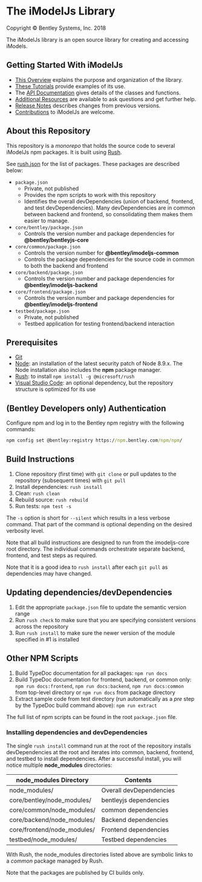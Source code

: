 ﻿# The iModelJs Library

Copyright © Bentley Systems, Inc. 2018

The iModelJs library is an open source library for creating and accessing iModels.

## Getting Started With iModelJs

* [This Overview](./docs/index) explains the purpose and organization of the library.
* [These Tutorials](./docs/tutorials/index) provide examples of its use.
* The [API Documentation](./api/) gives details of the classes and functions.
* [Additional Resources](./docs/overview/CommunityResources) are available to ask questions and get further help.
* [Release Notes](./ReleaseNotes) describes changes from previous versions.
* [Contributions](./Contributing) to iModelJs are welcome.

## About this Repository

This repository is a *monorepo* that holds the source code to several iModelJs npm packages. It is built using [Rush](http://rushjs.io/).

See [rush.json](./rush.json) for the list of packages. These packages are described below:

* `package.json`
  * Private, not published
  * Provides the npm scripts to work with this repository
  * Identifies the overall devDependencies (union of backend, frontend, and test devDependencies). Many devDependencies are in common between backend and frontend, so consolidating them makes them easier to manage.
* `core/bentley/package.json`
  * Controls the version number and package dependencies for **@bentley/bentleyjs-core**
* `core/common/package.json`
  * Controls the version number for **@bentley/imodeljs-common**
  * Controls the package dependencies for the source code in common to both the backend and frontend
* `core/backend/package.json`
  * Controls the version number and package dependencies for **@bentley/imodeljs-backend**
* `core/frontend/package.json`
  * Controls the version number and package dependencies for **@bentley/imodeljs-frontend**
* `testbed/package.json`
  * Private, not published
  * Testbed application for testing frontend/backend interaction

## Prerequisites

* [Git](https://git-scm.com/)
* [Node](https://nodejs.org/en/): an installation of the latest security patch of Node 8.9.x. The Node installation also includes the **npm** package manager.
* [Rush](https://github.com/Microsoft/web-build-tools/wiki/Rush): to install `npm install -g @microsoft/rush`
* [Visual Studio Code](https://code.visualstudio.com/): an optional dependency, but the repository structure is optimized for its use

## (Bentley Developers only) Authentication

Configure npm and log in to the Bentley npm registry with the following commands:

```cmd
npm config set @bentley:registry https://npm.bentley.com/npm/npm/
```

## Build Instructions

1. Clone repository (first time) with `git clone` or pull updates to the repository (subsequent times) with `git pull`
2. Install dependencies: `rush install`
3. Clean: `rush clean`
4. Rebuild source: `rush rebuild`
5. Run tests: `npm test -s`

The `-s` option is short for `--silent` which results in a less verbose command.
That part of the command is optional depending on the desired verbosity level.

Note that all build instructions are designed to run from the imodeljs-core root directory.
The individual commands orchestrate separate backend, frontend, and test steps as required.

Note that it is a good idea to `rush install` after each `git pull` as dependencies may have changed.

## Updating dependencies/devDependencies

1. Edit the appropriate `package.json` file to update the semantic version range
2. Run `rush check` to make sure that you are specifying consistent versions across the repository
3. Run `rush install` to make sure the newer version of the module specified in #1 is installed

## Other NPM Scripts

1. Build TypeDoc documentation for all packages: `npm run docs`
2. Build TypeDoc documentation for frontend, backend, or common only: `npm run docs:frontend`, `npm run docs:backend`, `npm run docs:common` from top-level directory or `npm run docs` from package directory
3. Extract sample code from test directory (run automatically as a *pre* step by the TypeDoc build command above): `npm run extract`

The full list of npm scripts can be found in the root `package.json` file.

### Installing dependencies and devDependencies

The single `rush install` command run at the root of the repository installs devDependencies at the root and iterates into common, backend, frontend, and testbed to install dependencies.
After a successful install, you will notice multiple **node_modules** directories:

| node_modules Directory      | Contents                |
|-----------------------------|-------------------------|
| node_modules/               | Overall devDependencies
| core/bentley/node_modules/  | bentleyjs dependencies
| core/common/node_modules/   | common dependencies
| core/backend/node_modules/  | Backend dependencies
| core/frontend/node_modules/ | Frontend dependencies
| testbed/node_modules/       | Testbed dependencies

With Rush, the node_modules directories listed above are symbolic links to a *common* package managed by Rush.

Note that the packages are published by CI builds only.
